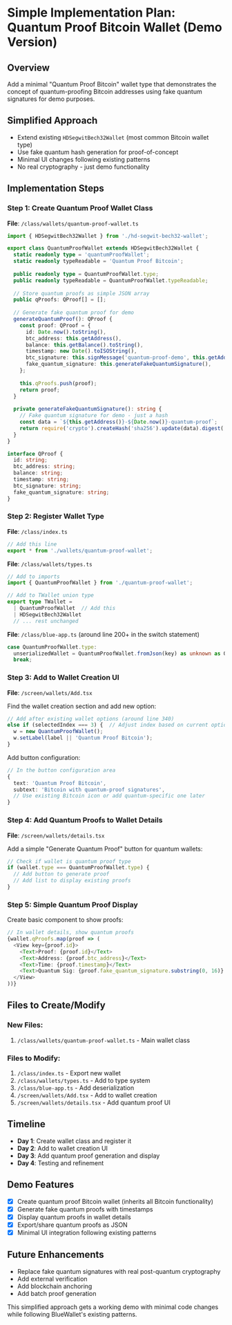 # Simple Implementation Plan: Quantum Proof Bitcoin Wallet (Demo Version)

## Overview
Add a minimal "Quantum Proof Bitcoin" wallet type that demonstrates the concept of quantum-proofing Bitcoin addresses using fake quantum signatures for demo purposes.

## Simplified Approach
- Extend existing `HDSegwitBech32Wallet` (most common Bitcoin wallet type)
- Use fake quantum hash generation for proof-of-concept
- Minimal UI changes following existing patterns
- No real cryptography - just demo functionality

## Implementation Steps

### Step 1: Create Quantum Proof Wallet Class
**File**: `/class/wallets/quantum-proof-wallet.ts`

```typescript
import { HDSegwitBech32Wallet } from './hd-segwit-bech32-wallet';

export class QuantumProofWallet extends HDSegwitBech32Wallet {
  static readonly type = 'quantumProofWallet';
  static readonly typeReadable = 'Quantum Proof Bitcoin';
  
  public readonly type = QuantumProofWallet.type;
  public readonly typeReadable = QuantumProofWallet.typeReadable;
  
  // Store quantum proofs as simple JSON array
  public qProofs: QProof[] = [];
  
  // Generate fake quantum proof for demo
  generateQuantumProof(): QProof {
    const proof: QProof = {
      id: Date.now().toString(),
      btc_address: this.getAddress(),
      balance: this.getBalance().toString(),
      timestamp: new Date().toISOString(),
      btc_signature: this.signMessage('quantum-proof-demo', this.getAddress()),
      fake_quantum_signature: this.generateFakeQuantumSignature(),
    };
    
    this.qProofs.push(proof);
    return proof;
  }
  
  private generateFakeQuantumSignature(): string {
    // Fake quantum signature for demo - just a hash
    const data = `${this.getAddress()}-${Date.now()}-quantum-proof`;
    return require('crypto').createHash('sha256').update(data).digest('hex');
  }
}

interface QProof {
  id: string;  
  btc_address: string;
  balance: string;
  timestamp: string;
  btc_signature: string;
  fake_quantum_signature: string;
}
```

### Step 2: Register Wallet Type
**File**: `/class/index.ts`
```typescript
// Add this line
export * from './wallets/quantum-proof-wallet';
```

**File**: `/class/wallets/types.ts`
```typescript
// Add to imports
import { QuantumProofWallet } from './quantum-proof-wallet';

// Add to TWallet union type
export type TWallet =
  | QuantumProofWallet  // Add this
  | HDSegwitBech32Wallet
  // ... rest unchanged
```

**File**: `/class/blue-app.ts` (around line 200+ in the switch statement)
```typescript
case QuantumProofWallet.type:
  unserializedWallet = QuantumProofWallet.fromJson(key) as unknown as QuantumProofWallet;
  break;
```

### Step 3: Add to Wallet Creation UI
**File**: `/screen/wallets/Add.tsx`

Find the wallet creation section and add new option:
```typescript
// Add after existing wallet options (around line 340)
else if (selectedIndex === 3) {  // Adjust index based on current options
  w = new QuantumProofWallet();
  w.setLabel(label || 'Quantum Proof Bitcoin');
}
```

Add button configuration:
```typescript
// In the button configuration area
{
  text: 'Quantum Proof Bitcoin',
  subtext: 'Bitcoin with quantum-proof signatures',
  // Use existing Bitcoin icon or add quantum-specific one later
}
```

### Step 4: Add Quantum Proofs to Wallet Details
**File**: `/screen/wallets/details.tsx`

Add a simple "Generate Quantum Proof" button for quantum wallets:
```typescript
// Check if wallet is quantum proof type
if (wallet.type === QuantumProofWallet.type) {
  // Add button to generate proof
  // Add list to display existing proofs
}
```

### Step 5: Simple Quantum Proof Display
Create basic component to show proofs:
```typescript
// In wallet details, show quantum proofs
{wallet.qProofs.map(proof => (
  <View key={proof.id}>
    <Text>Proof: {proof.id}</Text>
    <Text>Address: {proof.btc_address}</Text>
    <Text>Time: {proof.timestamp}</Text>
    <Text>Quantum Sig: {proof.fake_quantum_signature.substring(0, 16)}...</Text>
  </View>
))}
```

## Files to Create/Modify

### New Files:
1. `/class/wallets/quantum-proof-wallet.ts` - Main wallet class

### Files to Modify:
1. `/class/index.ts` - Export new wallet
2. `/class/wallets/types.ts` - Add to type system  
3. `/class/blue-app.ts` - Add deserialization
4. `/screen/wallets/Add.tsx` - Add to wallet creation
5. `/screen/wallets/details.tsx` - Add quantum proof UI

## Timeline
- **Day 1**: Create wallet class and register it
- **Day 2**: Add to wallet creation UI
- **Day 3**: Add quantum proof generation and display
- **Day 4**: Testing and refinement

## Demo Features
- [x] Create quantum proof Bitcoin wallet (inherits all Bitcoin functionality)
- [x] Generate fake quantum proofs with timestamps
- [x] Display quantum proofs in wallet details
- [x] Export/share quantum proofs as JSON
- [x] Minimal UI integration following existing patterns

## Future Enhancements
- Replace fake quantum signatures with real post-quantum cryptography
- Add external verification
- Add blockchain anchoring
- Add batch proof generation

This simplified approach gets a working demo with minimal code changes while following BlueWallet's existing patterns.